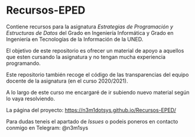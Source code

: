 # Recursos-EPED

Contiene recursos para la asignatura *Estrategias de Programación y Estructuras de Datos* del Grado en Ingeniería Informática y Grado en Ingeniería en Tecnologías de la Información de la UNED.

El objetivo de este repositorio es ofrecer un material de apoyo a aquellos que esten cursando la asignatura y no tengan mucha experiencia programando. 

Este repositorio también recoge el código de las transparencias del equipo docente de la asignatura (en el curso 2020/2021).

A lo largo de este curso me encargaré de ir subiendo nuevo material según lo vaya resolviendo.

La página del proyecto: https://n3m1dotsys.github.io/Recursos-EPED/

Para dudas teneis el apartado de *Issues* o podeis poneros en contacto conmigo en Telegram: @n3m1sys
